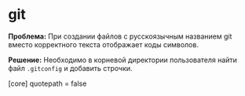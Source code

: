 # git

**Проблема:** При создании файлов с русскоязычным названием git вместо корректного текста отображает коды символов.

**Решение:** Необходимо в корневой директории пользователя найти файл `.gitconfig` и добавить строчки.

[core]
quotepath = false
